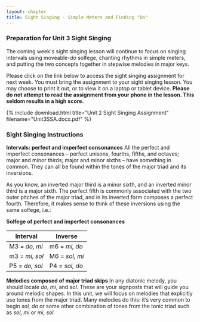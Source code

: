 ```yaml
---
layout: chapter
title: Sight Singing - Simple Meters and Finding "Do"
---
```


### Preparation for Unit 3 Sight Singing

The coming week's sight singing lesson will continue to focus on singing intervals using moveable-*do* solfege, chanting rhythms in simple meters, and putting the two concepts together in stepwise melodies in major keys. 

Please click on the link below to access the sight singing assignment for next week. You must bring the assignment to your sight singing lesson. You may choose to print it out, or to view it on a laptop or tablet device. **Please do not attempt to read the assignment from your phone in the lesson. This seldom results in a high score.**

{% include download.html title="Unit 2 Sight Singing Assignment" filename="Unit3SSA.docx.pdf" %}

### Sight Singing Instructions

**Intervals: perfect and imperfect consonances**
All the perfect and imperfect consonances – perfect unisons, fourths, fifths, and octaves; major and minor thirds; major and minor sixths – have something in common. They can all be found within the tones of the major triad and its inversions.

As you know, an inverted major third is a minor sixth, and an inverted minor third is a major sixth. The perfect fifth is commonly associated with the two outer pitches of the major triad, and in its inverted form composes a perfect fourth. Therefore, it makes sense to think of these inversions using the same solfege, i.e.:

**Solfege of perfect and imperfect consonances**

Interval | Inverse
--- | ---
M3 = *do, mi* | m6 = *mi, do*
m3 = *mi, sol* | M6 = *sol, mi*
P5 = *do, sol* | P4 = *sol, do*

**Melodies composed of major triad skips**
In any diatonic melody, you should locate *do*, *mi*, and *sol*. These are your signposts that will guide you around melodic shapes. In this unit, we will focus on melodies that explicitly use tones from the major triad. Many melodies do this: it’s very common to begin *sol, do* or some other combination of tones from the tonic triad such as *sol, mi* or *mi, sol.*

